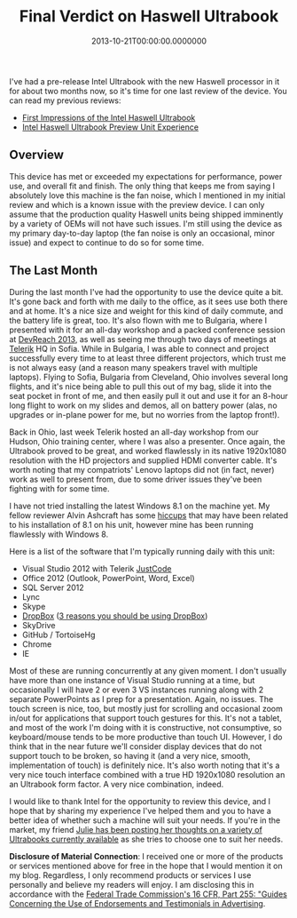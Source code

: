 ﻿---
title: Final Verdict on Haswell Ultrabook
date: "2013-10-21T00:00:00.0000000"
featuredImage: img/final-verdict-on-haswell-ultrabook-featured.png
---

I've had a pre-release Intel Ultrabook with the new Haswell processor in it for about two months now, so it's time for one last review of the device. You can read my previous reviews:

- [First Impressions of the Intel Haswell Ultrabook](http://ardalis.com/first-impressions-of-the-intel-haswell-ultrabook)
- [Intel Haswell Ultrabook Preview Unit Experience](http://ardalis.com/intel-haswell-ultrabook-preview-unit-experience)

## Overview

This device has met or exceeded my expectations for performance, power use, and overall fit and finish. The only thing that keeps me from saying I absolutely love this machine is the fan noise, which I mentioned in my initial review and which is a known issue with the preview device. I can only assume that the production quality Haswell units being shipped imminently by a variety of OEMs will not have such issues. I'm still using the device as my primary day-to-day laptop (the fan noise is only an occasional, minor issue) and expect to continue to do so for some time.

## The Last Month

During the last month I've had the opportunity to use the device quite a bit. It's gone back and forth with me daily to the office, as it sees use both there and at home. It's a nice size and weight for this kind of daily commute, and the battery life is great, too. It's also flown with me to Bulgaria, where I presented with it for an all-day workshop and a packed conference session at [DevReach 2013](http://ardalis.com/devreach-2013-recap-and-slides), as well as seeing me through two days of meetings at [Telerik](http://www.telerik.com) HQ in Sofia. While in Bulgaria, I was able to connect and project successfully every time to at least three different projectors, which trust me is not always easy (and a reason many speakers travel with multiple laptops). Flying to Sofia, Bulgaria from Cleveland, Ohio involves several long flights, and it's nice being able to pull this out of my bag, slide it into the seat pocket in front of me, and then easily pull it out and use it for an 8-hour long flight to work on my slides and demos, all on battery power (alas, no upgrades or in-plane power for me, but no worries from the laptop front!).

Back in Ohio, last week Telerik hosted an all-day workshop from our Hudson, Ohio training center, where I was also a presenter. Once again, the Ultrabook proved to be great, and worked flawlessly in its native 1920x1080 resolution with the HD projectors and supplied HDMI converter cable. It's worth noting that my compatriots' Lenovo laptops did not (in fact, never) work as well to present from, due to some driver issues they've been fighting with for some time.

I have not tried installing the latest Windows 8.1 on the machine yet. My fellow reviewer Alvin Ashcraft has some [hiccups](http://www.codeproject.com/Articles/664820/Intel-Haswell-Ultrabook-Review-Part-3-A-Developer) that may have been related to his installation of 8.1 on his unit, however mine has been running flawlessly with Windows 8.

Here is a list of the software that I'm typically running daily with this unit:

- Visual Studio 2012 with Telerik [JustCode](http://www.telerik.com/products/justcode.aspx)
- Office 2012 (Outlook, PowerPoint, Word, Excel)
- SQL Server 2012
- Lync
- Skype
- [DropBox](https://db.tt/9EN76sb) ([3 reasons you should be using DropBox](http://ardalis.com/3-reasons-why-dropbox-is-your-friend))
- SkyDrive
- GitHub / TortoiseHg
- Chrome
- IE

Most of these are running concurrently at any given moment. I don't usually have more than one instance of Visual Studio running at a time, but occasionally I will have 2 or even 3 VS instances running along with 2 separate PowerPoints as I prep for a presentation. Again, no issues. The touch screen is nice, too, but mostly just for scrolling and occasional zoom in/out for applications that support touch gestures for this. It's not a tablet, and most of the work I'm doing with it is constructive, not consumptive, so keyboard/mouse tends to be more productive than touch UI. However, I do think that in the near future we'll consider display devices that do not support touch to be broken, so having it (and a very nice, smooth, implementation of touch) is definitely nice. It's also worth noting that it's a very nice touch interface combined with a true HD 1920x1080 resolution an an Ultrabook form factor. A very nice combination, indeed.

I would like to thank Intel for the opportunity to review this device, and I hope that by sharing my experience I've helped them and you to have a better idea of whether such a machine will suit your needs. If you're in the market, my friend [Julie has been posting her thoughts on a variety of Ultrabooks currently available](http://thedatafarm.com/blog/tools/my-long-running-investigation-into-a-new-haswell-ultrabook) as she tries to choose one to suit her needs.

**Disclosure of Material Connection**: I received one or more of the products or services mentioned above for free in the hope that I would mention it on my blog. Regardless, I only recommend products or services I use personally and believe my readers will enjoy. I am disclosing this in accordance with the [Federal Trade Commission's 16 CFR, Part 255: "Guides Concerning the Use of Endorsements and Testimonials in Advertising](http://www.access.gpo.gov/nara/cfr/waisidx_03/16cfr255_03.html).

